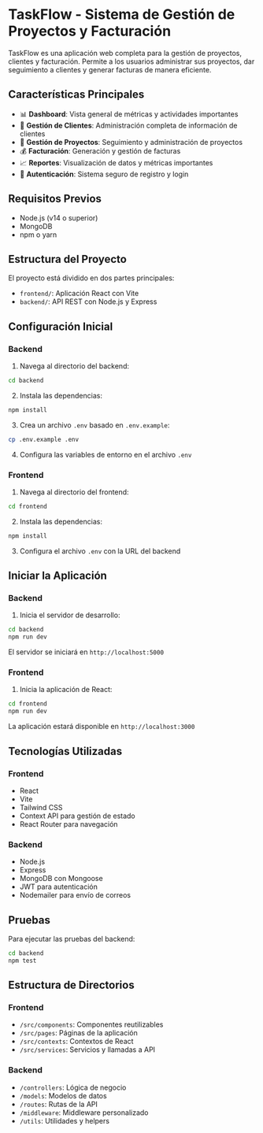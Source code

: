 # TaskFlow - Sistema de Gestión de Proyectos y Facturación

TaskFlow es una aplicación web completa para la gestión de proyectos, clientes y facturación. Permite a los usuarios administrar sus proyectos, dar seguimiento a clientes y generar facturas de manera eficiente.

## Características Principales

- 📊 **Dashboard**: Vista general de métricas y actividades importantes
- 👥 **Gestión de Clientes**: Administración completa de información de clientes
- 📁 **Gestión de Proyectos**: Seguimiento y administración de proyectos
- 💰 **Facturación**: Generación y gestión de facturas
- 📈 **Reportes**: Visualización de datos y métricas importantes
- 🔐 **Autenticación**: Sistema seguro de registro y login

## Requisitos Previos

- Node.js (v14 o superior)
- MongoDB
- npm o yarn

## Estructura del Proyecto

El proyecto está dividido en dos partes principales:

- `frontend/`: Aplicación React con Vite
- `backend/`: API REST con Node.js y Express

## Configuración Inicial

### Backend

1. Navega al directorio del backend:
```bash
cd backend
```

2. Instala las dependencias:
```bash
npm install
```

3. Crea un archivo `.env` basado en `.env.example`:
```bash
cp .env.example .env
```

4. Configura las variables de entorno en el archivo `.env`

### Frontend

1. Navega al directorio del frontend:
```bash
cd frontend
```

2. Instala las dependencias:
```bash
npm install
```

3. Configura el archivo `.env` con la URL del backend

## Iniciar la Aplicación

### Backend

1. Inicia el servidor de desarrollo:
```bash
cd backend
npm run dev
```

El servidor se iniciará en `http://localhost:5000`

### Frontend

1. Inicia la aplicación de React:
```bash
cd frontend
npm run dev
```

La aplicación estará disponible en `http://localhost:3000`

## Tecnologías Utilizadas

### Frontend
- React
- Vite
- Tailwind CSS
- Context API para gestión de estado
- React Router para navegación

### Backend
- Node.js
- Express
- MongoDB con Mongoose
- JWT para autenticación
- Nodemailer para envío de correos

## Pruebas

Para ejecutar las pruebas del backend:
```bash
cd backend
npm test
```

## Estructura de Directorios

### Frontend
- `/src/components`: Componentes reutilizables
- `/src/pages`: Páginas de la aplicación
- `/src/contexts`: Contextos de React
- `/src/services`: Servicios y llamadas a API

### Backend
- `/controllers`: Lógica de negocio
- `/models`: Modelos de datos
- `/routes`: Rutas de la API
- `/middleware`: Middleware personalizado
- `/utils`: Utilidades y helpers

